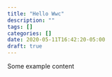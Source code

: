 ```yaml
---
title: "Hello Wwc"
description: ""
tags: []
categories: []
date: 2020-05-11T16:42:20-05:00
draft: true
---
```


Some example content